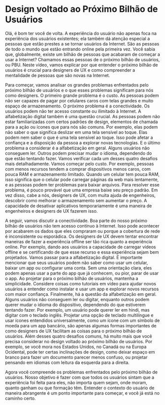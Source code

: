 # Design voltado ao Próximo Bilhão de Usuários
Olá, é bom ter você de volta. A experiência do usuário não apenas foca na experiência dos usuários existentes; ela também dá atenção especial a pessoas que estão prestes a se tornar usuários da Internet. São as pessoas de todo o mundo que estão entrando online pela primeira vez. Você sabia que, globalmente, existe um bilhão de pessoas que acabaram de começar a usar a Internet? Chamamos essas pessoas de o próximo bilhão de usuários, ou PBU. Neste vídeo, vamos explicar por que entender o próximo bilhão de usuários é crucial para designers de UX e como compreender a mentalidade de pessoas que são novas na Internet.

Para começar, vamos analisar os grandes problemas enfrentados pelo próximo bilhão de usuários e o que esses problemas significam para nós como designers. O primeiro grande problema é o custo. As pessoas podem não ser capazes de pagar por celulares caros com telas grandes e muito espaço de armazenamento. O próximo problema é a conectividade. Os usuários podem não ter acesso constante ou ilimitado à Internet. A alfabetização digital também é uma questão crucial. As pessoas podem não estar familiarizadas com certos padrões de design, elementos de chamada para a ação ou ícones que para nós são comuns. Por exemplo, elas podem não saber o que significa deslizar em uma tela sensível ao toque. Elas podem nem saber o que é uma tela sensível ao toque. Isso pode afetar a confiança e a disposição da pessoa a explorar novas tecnologias. E o último problema a considerar é a alfabetização em geral. Alguns usuários não conseguem ler. Outros podem precisar mudar o idioma, dependendo do que estão tentando fazer. Vamos verificar cada um desses quatro desafios mais detalhadamente. Vamos começar pelo custo. Por exemplo, pessoas com menos recursos tendem a comprar dispositivos menos caros, com pouca RAM e armazenamento limitado. Quando um celular tem pouca RAM, isso significa que o celular pode carregar páginas da web mais lentamente, e as pessoas podem ter problemas para baixar arquivos. Para resolver esse problema, é pouco provável que uma empresa baixe seu preço padrão. Em vez disso, cabe a nós, designers de UX, com muita ajuda de engenheiros, descobrir como melhorar o armazenamento sem aumentar o preço. A capacidade de desativar aplicativos temporariamente é uma maneira de engenheiros e designers de UX fazerem isso.

A seguir, vamos discutir a conectividade. Boa parte do nosso próximo bilhão de usuários não tem acesso contínuo à Internet. Isso pode acontecer por acabarem os dados que eles compraram ou porque a cobertura de rede é inconsistente ou esporádica. Os designers de UX devem tentar encontrar maneiras de fazer a experiência offline ser tão rica quanto a experiência online. Por exemplo, dando aos usuários a capacidade de carregar vídeos offline e se certificando de que esse recurso e essa experiência sejam bem projetados. Vamos passar para a alfabetização digital. É importante mencionar que seus usuários podem não saber como usar um celular, baixar um app ou configurar uma conta. Sem uma orientação clara, eles podem apenas usar a parte do app que já conhecem, ou pior, parar de usar o app. Ao projetar para o próximo bilhão de usuários, mantenha a simplicidade. Considere coisas como tutoriais em vídeo para ajudar novos usuários a entender como instalar e usar um app e explorar novos recursos com maior confiança. Finalmente, há a questão da alfabetização em geral. Alguns usuários não conseguem ler ou digitar, enquanto outros podem querer mudar o idioma do dispositivo, dependendo do que estiverem tentando fazer. Por exemplo, um usuário pode querer ler em hindi, mas digitar com o teclado inglês. Projetar uma opção de teclado multilíngue e usar ícones entendidos universalmente, como um ícone com um símbolo de moeda para um app bancário, são apenas algumas formas importantes de como designers de UX facilitam as coisas para o próximo bilhão de usuários. Além desses quatro desafios comuns, há muito mais que você precisa considerar no design voltado ao próximo bilhão de usuários. Por exemplo, se você mora nos Estados Unidos, no Canadá ou na Europa Ocidental, pode ter certas inclinações de design, como deixar espaço em branco para fazer um documento parecer menos confuso, ou projetar pensando em idiomas com leitura da esquerda para a direita.

Agora você compreende os problemas enfrentados pelo próximo bilhão de usuários. Nosso objetivo é fazer com que todos os usuários sintam que a experiência foi feita para eles, não importa quem sejam, onde moram, quanto ganham ou que formação têm. Entender o contexto do usuário de maneira abrangente é um ponto importante para começar, e você já está no caminho certo.